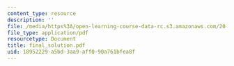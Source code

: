 ```yaml
---
content_type: resource
description: ''
file: /media/https%3A/open-learning-course-data-rc.s3.amazonaws.com/20-410j-molecular-cellular-and-tissue-biomechanics-be-410j-spring-2003/18952229a5bd3aa9aff090a761bfea8f_final_solution.pdf
file_type: application/pdf
resourcetype: Document
title: final_solution.pdf
uid: 18952229-a5bd-3aa9-aff0-90a761bfea8f
---
```

